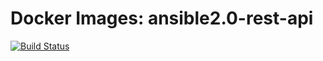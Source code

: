 # Docker Images: ansible2.0-rest-api

[![Build Status](https://travis-ci.org/devops/docker-ansible2.0-rest-api.svg?branch=master)](https://travis-ci.org/devops/docker-ansible2.0-rest-api)
